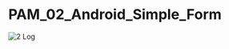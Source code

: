 # PAM_02_Android_Simple_Form
![2 Log](https://user-images.githubusercontent.com/91717104/136518847-7d461379-e6ea-4b2e-a811-ac1047b14a71.png)
